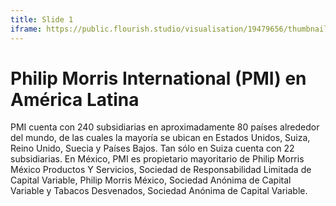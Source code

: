 ```yaml
---
title: Slide 1
iframe: https://public.flourish.studio/visualisation/19479656/thumbnail
---
```


# Philip Morris International (PMI) en América Latina

PMI cuenta con 240 subsidiarias en aproximadamente 80 países alrededor del mundo, de las cuales la mayoría se ubican en Estados Unidos, Suiza, Reino Unido, Suecia y Países Bajos. Tan sólo en Suiza cuenta con 22 subsidiarias. En México, PMI es propietario mayoritario de Philip Morris México Productos Y Servicios, Sociedad de Responsabilidad Limitada de Capital Variable, Philip Morris México, Sociedad Anónima de Capital Variable y Tabacos Desvenados, Sociedad Anónima de Capital Variable.
